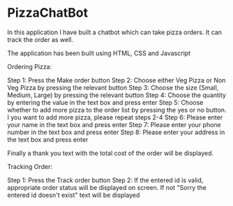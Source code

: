 # PizzaChatBot

In this application I have built a chatbot which can take pizza orders. It can track the order as well.

The application has been built using HTML, CSS and Javascript

Ordering Pizza:

Step 1: Press the Make order button
Step 2: Choose either Veg Pizza or Non Veg Pizza by pressing the relevant button
Step 3: Choose the size (Small, Medium, Large) by pressing the relevant button
Step 4: Choose the quantity by entering the value in the text box and press enter
Step 5: Choose whether to add more pizza to the order list by pressing the yes or no button. I you want to add more pizza, please repeat steps 2-4
Step 6: Please enter your name in the text box and press enter
Step 7: Please enter your phone number in the text box and press enter
Step 8: Please enter your address in the text box and press enter

Finally a thank you text with the total cost of the order will be displayed.

Tracking Order:

Step 1: Press the Track order button
Step 2: If the entered id is valid, appropriate order status will be displayed on screen. If not "Sorry the entered id doesn't exist" text will be displayed
